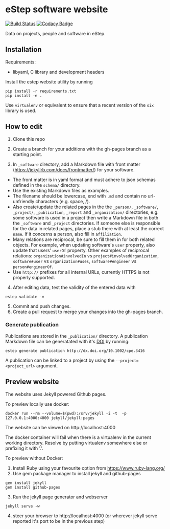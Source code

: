 # eStep software website

[![Build Status](https://travis-ci.org/NLeSC/software.esciencecenter.nl.svg?branch=gh-pages)](https://travis-ci.org/NLeSC/software.esciencecenter.nl)
[![Codacy Badge](https://api.codacy.com/project/badge/grade/30fa8eb9a38c44cf85dbfd353b7f4688)](https://www.codacy.com/app/NLeSC/software-esciencecenter-nl)

Data on projects, people and software in eStep.

## Installation

Requirements:

* libyaml, C library and development headers

Install the estep website utility by running
```shell
pip install -r requirements.txt
pip install -e .
```
Use `virtualenv` or equivalent to ensure that a recent version of the `six` library is used.

## How to edit

1. Clone this repo
2. Create a branch for your additions with the gh-pages branch as a starting point.

3. In `_software` directory, add a Markdown file with front matter (https://jekyllrb.com/docs/frontmatter/) for your software.

  * The front matter is in yaml format and must adhere to json schemas defined in the `schema/` directory.
  * Use the existing Markdown files as examples.
  * The filename should be lowercase, end with `.md` and contain no url-unfriendly characters (e.g. space, /).
  * Also create/update the related pages in the the `_person/`, `_software/`, `_project/`, `_publication`, `_report` and `_organization/` directories, e.g. some software is used in a project then write a Markdown file in both the `_software` and `_project` directories. If someone else is responsible for the data in related pages, place a stub there with at least the correct `name`. If it concerns a person, also fill in `affiliation`.
  * Many relations are reciprocal, be sure to fill them in for both related objects. For example, when updating software's `user` property, also update that users' `userOf` property. Other examples of reciprocal relations: `organization#involvedIn` vs `project#involvedOrganization`, `software#user` vs `organization#uses`, `software#engineer` vs `person#engineerOf`.
  * Use `http://` prefixes for all internal URLs, currently HTTPS is not properly supported.

4. After editing data, test the validity of the entered data with
```
estep validate -v
```
5. Commit and push changes.
6. Create a pull request to merge your changes into the gh-pages branch.

### Generate publication

Publications are stored in the `_publication/` directory.
A publication Markdown file can be generatated with it's [DOI](http://www.doi.org/) by running:
```
estep generate publication http://dx.doi.org/10.1002/cpe.3416
```

A publication can be linked to a project by using the `--project=<project_url>` argument.

## Preview website

The website uses Jekyll powered Github pages.

To preview locally use docker:
```
docker run --rm --volume=$(pwd):/srv/jekyll -i -t  -p 127.0.0.1:4000:4000 jekyll/jekyll:pages
```
The website can be viewed on http://localhost:4000

The docker container will fail when there is a virtualenv in the current working directory.
Resolve by putting virtualenv somewhere else or prefixing it with '.'.

To preview without Docker:
1. Install Ruby using your favourite option from https://www.ruby-lang.org/
2. Use gem package manager to install jekyll and github-pages
```
gem install jekyll
gem install github-pages
```
3. Run the jekyll page generator and webserver
```
jekyll serve -w
```
4. steer your browser to http://localhost:4000 (or wherever jekyll serve reported it's port to be in the previous step)
